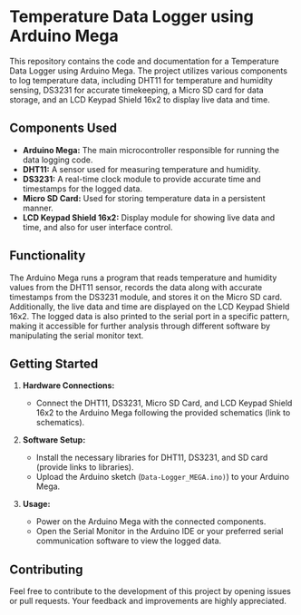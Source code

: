 # Temperature Data Logger using Arduino Mega

This repository contains the code and documentation for a Temperature Data Logger using Arduino Mega. The project utilizes various components to log temperature data, including DHT11 for temperature and humidity sensing, DS3231 for accurate timekeeping, a Micro SD card for data storage, and an LCD Keypad Shield 16x2 to display live data and time.

## Components Used

- **Arduino Mega:** The main microcontroller responsible for running the data logging code.
- **DHT11:** A sensor used for measuring temperature and humidity.
- **DS3231:** A real-time clock module to provide accurate time and timestamps for the logged data.
- **Micro SD Card:** Used for storing temperature data in a persistent manner.
- **LCD Keypad Shield 16x2:** Display module for showing live data and time, and also for user interface control.

## Functionality

The Arduino Mega runs a program that reads temperature and humidity values from the DHT11 sensor, records the data along with accurate timestamps from the DS3231 module, and stores it on the Micro SD card. Additionally, the live data and time are displayed on the LCD Keypad Shield 16x2. The logged data is also printed to the serial port in a specific pattern, making it accessible for further analysis through different software by manipulating the serial monitor text.

## Getting Started

1. **Hardware Connections:**
   - Connect the DHT11, DS3231, Micro SD Card, and LCD Keypad Shield 16x2 to the Arduino Mega following the provided schematics (link to schematics).

2. **Software Setup:**
   - Install the necessary libraries for DHT11, DS3231, and SD card (provide links to libraries).
   - Upload the Arduino sketch (`Data-Logger_MEGA.ino)`) to your Arduino Mega.

3. **Usage:**
   - Power on the Arduino Mega with the connected components.
   - Open the Serial Monitor in the Arduino IDE or your preferred serial communication software to view the logged data.

## Contributing

Feel free to contribute to the development of this project by opening issues or pull requests. Your feedback and improvements are highly appreciated.

